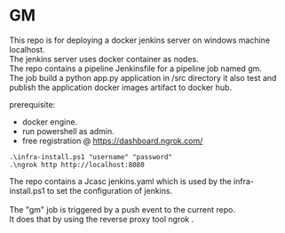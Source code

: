 # GM
This repo is for deploying a docker jenkins server on windows machine localhost.<br>
The jenkins server uses docker container as nodes.<br>
The repo contains a pipeline Jenkinsfile for a pipeline job named gm.<br> 
The job build a python app.py application in /src directory it also test and publish the application docker images artifact to docker hub.

prerequisite:<br> 
- docker engine.<br>
- run powershell as admin.
- free registration @ https://dashboard.ngrok.com/
```
.\infra-install.ps1 "username" "password"
.\ngrok http http://localhost:8080
```
The repo contains a Jcasc jenkins.yaml which is used by the infra-install.ps1 to set the configuration of jenkins.<br>  
The "gm" job is triggered by a push event to the current repo.<br>
It does that by using the reverse proxy tool ngrok .<br>



